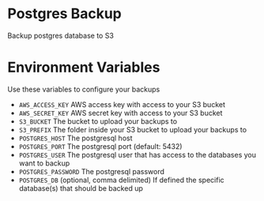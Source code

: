 # Postgres Backup
Backup postgres database to S3

# Environment Variables
Use these variables to configure your backups
* `AWS_ACCESS_KEY` AWS access key with access to your S3 bucket
* `AWS_SECRET_KEY` AWS secret key with access to your S3 bucket
* `S3_BUCKET` The bucket to upload your backups to
* `S3_PREFIX` The folder inside your S3 bucket to upload your backups to
* `POSTGRES_HOST` The postgresql host
* `POSTGRES_PORT` The postgresql port (default: 5432)
* `POSTGRES_USER` The postgresql user that has access to the databases you want to backup
* `POSTGRES_PASSWORD` The postgresql password
* `POSTGRES_DB` (optional, comma delimited) If defined the specific database(s) that should be backed up
